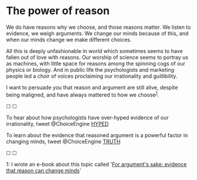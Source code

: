 # The power of reason

We do have reasons why we choose, and those reasons matter. We listen to evidence, we weigh arguments. We change our minds because of this, and when our minds change we make different choices. 

All this is deeply unfashionable in world which sometimes seems to have fallen out of love with reasons. Our worship of science seems to portray us as machines, with little space for reasons among the spinning cogs of our physics or biology. And in public life the psychologists and marketing people led a choir of voices proclaiming our irrationality and guillibility.

I want to persuade you that reason and argument are still alive, despite being maligned, and have always mattered to how we choose<sup>[1](#footnote1)</sup>.

&#9744; &#9744;

To hear about how psychologists have over-hyped evidence of our irrationality, tweet @ChoiceEngine [HYPED](https://twitter.com/intent/tweet?text=@ChoiceEngine%20HYPED)

To learn about the evidence that reasoned argument is a powerful factor in changing minds, tweet @ChoiceEngine [TRUTH](https://twitter.com/intent/tweet?text=@ChoiceEngine%20TRUTH)

&#9744; &#9744;

<a name="footnote1">1</a>: I wrote an e-book about this topic called '[For argument's sake: evidence that reason can change minds](https://www.amazon.co.uk/arguments-sake-evidence-reason-change-ebook/dp/B010O1Z018)'